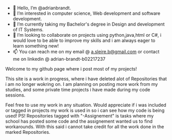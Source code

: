 - 👋 Hello, I’m @adrianbrandt.
- 👀 I’m interested in computer science, Web development and software development.
- 🌱 I’m currently taking my Bachelor's degree in Design and development of IT Systems.
- 💞️ I’m looking to collaborate on projects using python,java,html or C#, i would love to be able to improve my skills and i am always eager to learn something new!
- 📫 You can reach me on my email @ a.sleire.b@gmail.com or contact me on linkedin @ adrian-brandt-b02217237

Welcome to my github page where i post most of my projects!

This site is a work in progress, where i have deleted alot of Repositories that i am no longer wokring on.
I am planning on posting more work from my studies, and some private time projects i have made during my code sessions.

Feel free to use my work in any situation. Would appreciate if i was included or tagged in projects my work is used in so i can see how my code is being used!
PS! Repositories tagged with "-Assignement" is tasks where my school has posted some code and the assignement wanted us to find workarounds.
With this said i cannot take credit for all the work done in the marked Repositories.
